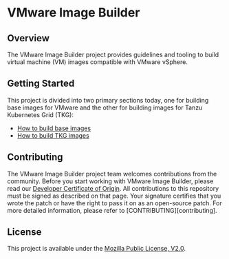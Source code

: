 # VMware Image Builder

## Overview

The VMware Image Builder project provides guidelines and tooling to build virtual machine (VM) images compatible with VMware vSphere.

## Getting Started

This project is divided into two primary sections today, one for building base images for VMware and the other for building images for Tanzu Kubernetes Grid (TKG):

* [How to build base images][base-images]
* [How to build TKG images][tkg-images]

## Contributing

The VMware Image Builder project team welcomes contributions from the community. Before you start working with VMware Image Builder, please read our [Developer Certificate of Origin][dco]. All contributions to this repository must be signed as described on that page. Your signature certifies that you wrote the patch or have the right to pass it on as an open-source patch. For more detailed information, please refer to [CONTRIBUTING][contributing].

## License

This project is available under the [Mozilla Public License, V2.0][project-license].

[//]: Links

[base-images]: ./images/base/
[dco]: https://cla.vmware.com/dco
[project-license]: LICENSE.txt
[tkg-images]: ./images/tkg/
